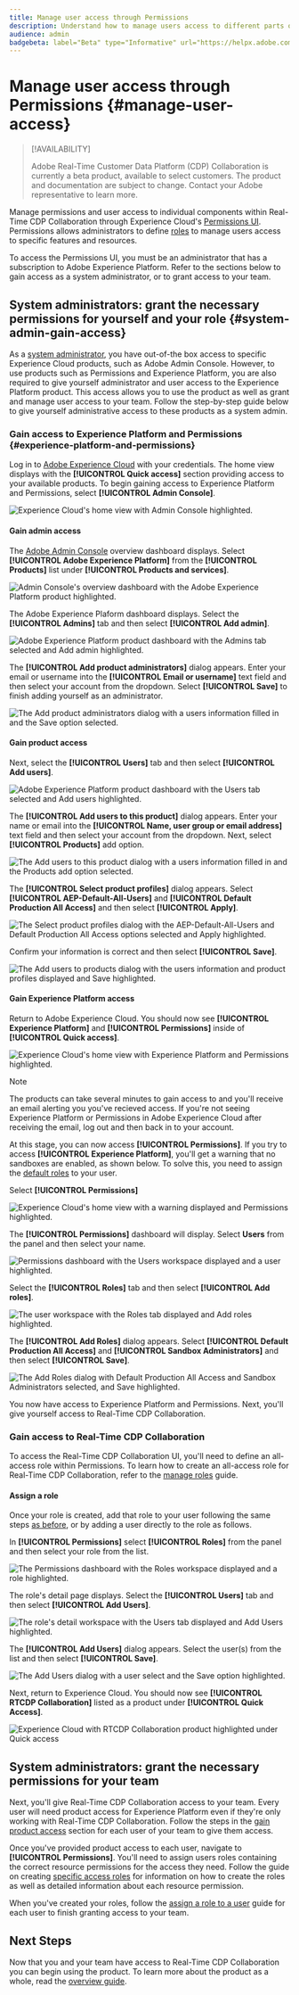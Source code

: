 ```yaml
---
title: Manage user access through Permissions
description: Understand how to manage users access to different parts of the Real-Time CDP Collaboration UI.
audience: admin
badgebeta: label="Beta" type="Informative" url="https://helpx.adobe.com/legal/product-descriptions/real-time-customer-data-platform-b2b-edition-prime-and-ultimate-packages.html newtab=true"
---
```

# Manage user access through Permissions {#manage-user-access}

>[!AVAILABILITY]
>
>Adobe Real-Time Customer Data Platform (CDP) Collaboration is currently a beta product, available to select customers. The product and documentation are subject to change. Contact your Adobe representative to learn more.

Manage permissions and user access to individual components within Real-Time CDP Collaboration through Experience Cloud's [Permissions UI](https://experienceleague.adobe.com/en/docs/experience-platform/access-control/abac/permissions-ui/browse). Permissions allows administrators to define [roles](https://experienceleague.adobe.com/en/docs/experience-platform/access-control/abac/permissions-ui/roles) to manage users access to specific features and resources. 

To access the Permissions UI, you must be an administrator that has a subscription to Adobe Experience Platform. Refer to the sections below to gain access as a system administrator, or to grant access to your team.

## System administrators: grant the necessary permissions for yourself and your role {#system-admin-gain-access}

As a [system administrator](https://helpx.adobe.com/enterprise/using/admin-roles.html), you have out-of-the box access to specific Experience Cloud products, such as Adobe Admin Console. However, to use products such as Permissions and Experience Platform, you are also required to give yourself administrator and user access to the Experience Platform product. This access allows you to use the product as well as grant and manage user access to your team. Follow the step-by-step guide below to give yourself administrative access to these products as a system admin.

### Gain access to Experience Platform and Permissions {#experience-platform-and-permissions}

Log in to [Adobe Experience Cloud](https://experience.adobe.com/) with your credentials. The home view displays with the **[!UICONTROL Quick access]** section providing access to your available products. To begin gaining access to Experience Platform and Permissions, select **[!UICONTROL Admin Console]**.

![Experience Cloud's home view with Admin Console highlighted.](../../assets/permissions/experience-cloud.png)

#### Gain admin access

The [Adobe Admin Console](https://adminconsole.adobe.com/) overview dashboard displays. Select **[!UICONTROL Adobe Experience Platform]** from the **[!UICONTROL Products]** list under **[!UICONTROL Products and services]**.

![Admin Console's overview dashboard with the Adobe Experience Platform product highlighted.](../../assets/permissions/admin-console.png)

The Adobe Experience Plaform dashboard displays. Select the **[!UICONTROL Admins]** tab and then select **[!UICONTROL Add admin]**.

![Adobe Experience Platform product dashboard with the Admins tab selected and Add admin highlighted.](../../assets/permissions/add-admin.png)

The **[!UICONTROL Add product administrators]** dialog appears. Enter your email or username into the **[!UICONTROL Email or username]** text field and then select your account from the dropdown. Select **[!UICONTROL Save]** to finish adding yourself as an administrator.

![The Add product administrators dialog with a users information filled in and the Save option selected.](../../assets/permissions/add-product-administrators.png)

#### Gain product access

Next, select the **[!UICONTROL Users]** tab and then select **[!UICONTROL Add users]**.

![Adobe Experience Platform product dashboard with the Users tab selected and Add users highlighted.](../../assets/permissions/add-users.png)

The **[!UICONTROL Add users to this product]** dialog appears. Enter your name or email into the **[!UICONTROL Name, user group or email address]** text field and then select your account from the dropdown. Next, select **[!UICONTROL Products]** add option.

![The Add users to this product dialog with a users information filled in and the Products add option selected.](../../assets/permissions/add-users-to-product.png)

The **[!UICONTROL Select product profiles]** dialog appears. Select **[!UICONTROL AEP-Default-All-Users]** and **[!UICONTROL Default Production All Access]** and then select **[!UICONTROL Apply]**.

![The Select product profiles dialog with the AEP-Default-All-Users and Default Production All Access options selected and Apply highlighted.](../../assets/permissions/select-product-profiles.png)

Confirm your information is correct and then select **[!UICONTROL Save]**.

![The Add users to products dialog with the users information and product profiles displayed and Save highlighted.](../../assets/permissions/save-selections.png)

#### Gain Experience Platform access

Return to Adobe Experience Cloud. You should now see **[!UICONTROL Experience Platform]** and **[!UICONTROL Permissions]** inside of **[!UICONTROL Quick access]**. 

![Experience Cloud's home view with Experience Platform and Permissions highlighted.](../../assets/permissions/experience-cloud-products.png)

>[!NOTE]
>
> The products can take several minutes to gain access to and you'll receive an email alerting you you've recieved access. If you're not seeing Experience Platform or Permissions in Adobe Experience Cloud after receiving the email, log out and then back in to your account. 

At this stage, you can now access **[!UICONTROL Permissions]**. If you try to access **[!UICONTROL Experience Platform]**, you'll get a warning that no sandboxes are enabled, as shown below. To solve this, you need to assign the [default roles](https://experienceleague.adobe.com/en/docs/experience-platform/access-control/home#default-roles) to your user.

Select **[!UICONTROL Permissions]**

![Experience Cloud's home view with a warning displayed and Permissions highlighted.](../../assets/permissions/experience-cloud-warning.png)

The **[!UICONTROL Permissions]** dashboard will display. Select **Users** from the panel and then select your name.

![Permissions dashboard with the Users workspace displayed and a user highlighted.](../../assets/permissions/permissions-user.png)

Select the **[!UICONTROL Roles]** tab and then select **[!UICONTROL Add roles]**.

![The user workspace with the Roles tab displayed and Add roles highlighted.](../../assets/permissions/user-roles.png)

The **[!UICONTROL Add Roles]** dialog appears. Select **[!UICONTROL Default Production All Access]** and **[!UICONTROL Sandbox Administrators]** and then select **[!UICONTROL Save]**.

![The Add Roles dialog with Default Production All Access and Sandbox Administrators selected, and Save highlighted.](../../assets/permissions/add-roles.png)

You now have access to Experience Platform and Permissions. Next, you'll give yourself access to Real-Time CDP Collaboration.

### Gain access to Real-Time CDP Collaboration

To access the Real-Time CDP Collaboration UI, you'll need to define an all-access role within Permissions. To learn how to create an all-access role for Real-Time CDP Collaboration, refer to the [manage roles](./manage-roles.md#all-access-role) guide. 

#### Assign a role

Once your role is created, add that role to your user following the same steps [as before](#gain-experience-platform-access), or by adding a user directly to the role as follows.

In **[!UICONTROL Permissions]** select **[!UICONTROL Roles]** from the panel and then select your role from the list.

![The Permissions dashboard with the Roles workspace displayed and a role highlighted.](../../assets/permissions/select-role.png)

The role's detail page displays. Select the **[!UICONTROL Users]** tab and then select **[!UICONTROL Add Users]**.

![The role's detail workspace with the Users tab displayed and Add Users highlighted.](../../assets/permissions/role-users.png)

The **[!UICONTROL Add Users]** dialog appears. Select the user(s) from the list and then select **[!UICONTROL Save]**.

![The Add Users dialog with a user select and the Save option highlighted.](../../assets/permissions/add-users-to-role.png)

Next, return to Experience Cloud. You should now see **[!UICONTROL RTCDP Collaboration]** listed as a product under **[!UICONTROL Quick Access]**.

![Experience Cloud with RTCDP Collaboration product highlighted under Quick access](../../assets/permissions/rtcdp-experience-cloud.png)

## System administrators: grant the necessary permissions for your team

Next, you'll give Real-Time CDP Collaboration access to your team. Every user will need product access for Experience Platform even if they're only working with Real-Time CDP Collaboration. Follow the steps in the [gain product access](#gain-product-access) section for each user of your team to give them access.

Once you've provided product access to each user, navigate to **[!UICONTROL Permissions]**. You'll need to assign users roles containing the correct resource permissions for the access they need. Follow the guide on creating [specific access roles](./manage-roles.md#specific-access-roles) for information on how to create the roles as well as detailed information about each resource permission.

When you've created your roles, follow the [assign a role to a user](#assign-a-role) guide for each user to finish granting access to your team.

## Next Steps

Now that you and your team have access to Real-Time CDP Collaboration you can begin using the product. To learn more about the product as a whole, read the [overview guide](../home.md). 

